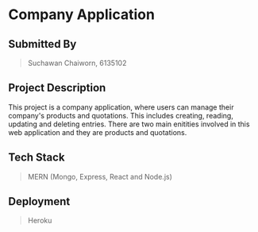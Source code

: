 # Company Application

## Submitted By
> Suchawan Chaiworn, 6135102

## Project Description
This project is a company application, where users can manage their company's products and quotations. This includes creating, reading, updating and deleting entries. There are two main enitities involved in this web application and they are products and quotations.

## Tech Stack 
> MERN (Mongo, Express, React and Node.js)

## Deployment
> Heroku





